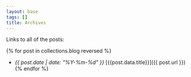 ```yaml
---
layout: base
tags: []
title: Archives
---
```


Links to all of the posts:

{% for post in collections.blog reversed %}
* *{{ post.date | date: "%Y-%m-%d" }}* [{{post.data.title}}]({{ post.url }})
{% endfor %}
